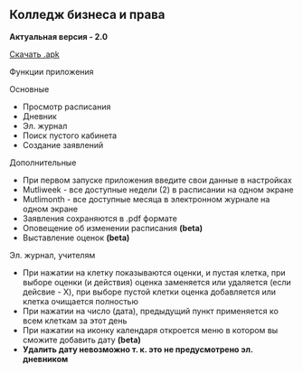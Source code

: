 
## Колледж бизнеса и права

**Актуальная версия - 2.0** 

[Скачать .apk](https://github.com/LikCoD/Kbp/raw/main/app/release/app-release.apk)

Функции приложения

Основные

- Просмотр расписания
- Дневник
- Эл. журнал
- Поиск пустого кабинета
- Создание заявлений

Дополнительные

- При первом запуске приложения введите свои данные в настройках
- Mutliweek - все доступные недели (2) в расписании на одном экране
- Mutlimonth - все доступные месяца в электронном журнале на одном экране
- Заявления сохраняются в .pdf формате
- Оповещение об изменении распиcания **(beta)**
- Выставление оценок **(beta)**

Эл. журнал, учителям

- При нажатии на клетку показываются оценки, и пустая клетка, при выборе оценки (и действия) оценка заменяется или удаляется (если дейсвие - X), при выборе пустой клетки оценка добавляется или клетка очищается полностью
- При нажатии на число (дата), предыдущий пункт применяется ко всем клеткам за этот день
- При нажатии на иконку календаря откроется меню в котором вы сможите добавить дату **(beta)**
- **Удалить дату невозможно т. к. это не предусмотрено эл. дневником**
